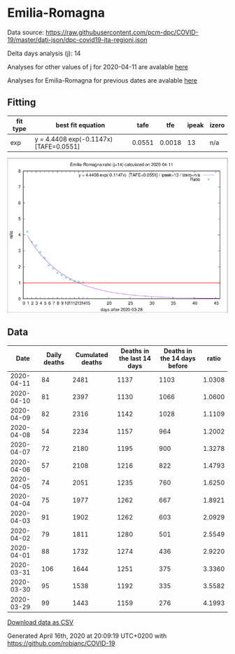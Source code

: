 # Emilia-Romagna

Data source: https://raw.githubusercontent.com/pcm-dpc/COVID-19/master/dati-json/dpc-covid19-ita-regioni.json

Delta days analysis (j): 14

Analyses for other values of j for 2020-04-11 are avalable [here](../2020-04-11/README.md)

Analyses for Emilia-Romagna for previous dates are avalable [here](../README.md)

## Fitting 
|fit type|best fit equation|tafe|tfe|ipeak|izero|
|-------|-----|--------|------|---|---|
|exp|y = 4.4408 exp(-0.1147x)  [TAFE=0.0551]|0.0551|0.0018|13|n/a|

![Plot](COVID-19_emilia-romagna_j14_2020-04-11.png)

## Data
|Date|Daily deaths|Cumulated deaths|Deaths in the last 14 days|Deaths in the 14 days before|ratio|
|----|----------|-----------|-------|--------------------|-----|
|2020-04-11|84|2481|1137|1103|1.0308|
|2020-04-10|81|2397|1130|1066|1.0600|
|2020-04-09|82|2316|1142|1028|1.1109|
|2020-04-08|54|2234|1157|964|1.2002|
|2020-04-07|72|2180|1195|900|1.3278|
|2020-04-06|57|2108|1216|822|1.4793|
|2020-04-05|74|2051|1235|760|1.6250|
|2020-04-04|75|1977|1262|667|1.8921|
|2020-04-03|91|1902|1262|603|2.0929|
|2020-04-02|79|1811|1280|501|2.5549|
|2020-04-01|88|1732|1274|436|2.9220|
|2020-03-31|106|1644|1251|375|3.3360|
|2020-03-30|95|1538|1192|335|3.5582|
|2020-03-29|99|1443|1159|276|4.1993|

[Download data as CSV](COVID-19_emilia-romagna_j14_2020-04-11.csv)

Generated April 16th, 2020 at 20:09:19 UTC+0200 with https://github.com/robianc/COVID-19
